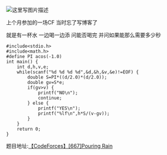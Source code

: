 ![这里写图片描述](http://img.blog.csdn.net/20160530024536360)

上个月参加的一场CF
当时忘了写博客了

就是有一杯水
一边喝一边添
问能否喝完
并问如果能那么需要多少秒

```
#include<stdio.h>
#include<math.h>
#define PI acos(-1.0)
int main() {
	int d,h,v,e;
	while(scanf("%d %d %d %d",&d,&h,&v,&e)!=EOF) {
		double S=PI*((d/2.0)*(d/2.0));
		double gv=S*e;
		if(gv>v) {
			printf("NO\n");
			continue;
		} else {
			printf("YES\n");
			printf("%lf\n",h*S/(v-gv));
		}
	}
	return 0;
}

```

题目地址:[【CodeForces】[667]Pouring Rain](http://codeforces.com/contest/667/problem/A)